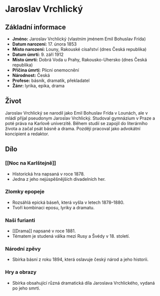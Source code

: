 # Jaroslav Vrchlický

## Základní informace

- **Jméno:** Jaroslav Vrchlický (vlastním jménem Emil Bohuslav Frída)
- **Datum narození:** 17. února 1853
- **Místo narození:** Louny, Rakouské císařství (dnes Česká republika)
- **Datum úmrtí:** 9. září 1912
- **Místo úmrtí:** Dobrá Voda u Prahy, Rakousko-Uhersko (dnes Česká republika)
- **Příčina úmrtí:** Plicní onemocnění
- **Národnost:** Česká
- **Profese:** básník, dramatik, překladatel
- **Žánr:** lyrika, epika, drama

## Život

Jaroslav Vrchlický se narodil jako Emil Bohuslav Frída v Lounách, ale v mládí přijal pseudonym Jaroslav Vrchlický. Studoval gymnázium v Praze a poté práva na Karlově univerzitě. Během studií se zapojil do literárního života a začal psát básně a drama. Později pracoval jako advokátní koncipient a redaktor.

## Dílo

### [[Noc na Karlštejně]]

- Historická hra napsaná v roce 1878.
- Jedna z jeho nejúspěšnějších divadelních her.

### Zlomky epopeje

- Rozsáhlá epická báseň, která vyšla v letech 1878–1880.
- Tvoří kombinaci eposu, lyriky a dramatu.

### Naši furianti

- [[Drama]] napsané v roce 1881.
- Tématem je studená válka mezi Rusy a Švédy v 18. století.

### Národní zpěvy

- Sbírka básní z roku 1894, která oslavuje český národ a jeho historii.

### Hry a obrazy

- Sbírka obsahující různá dramatická díla Jaroslava Vrchlického, vydaná po jeho smrti.